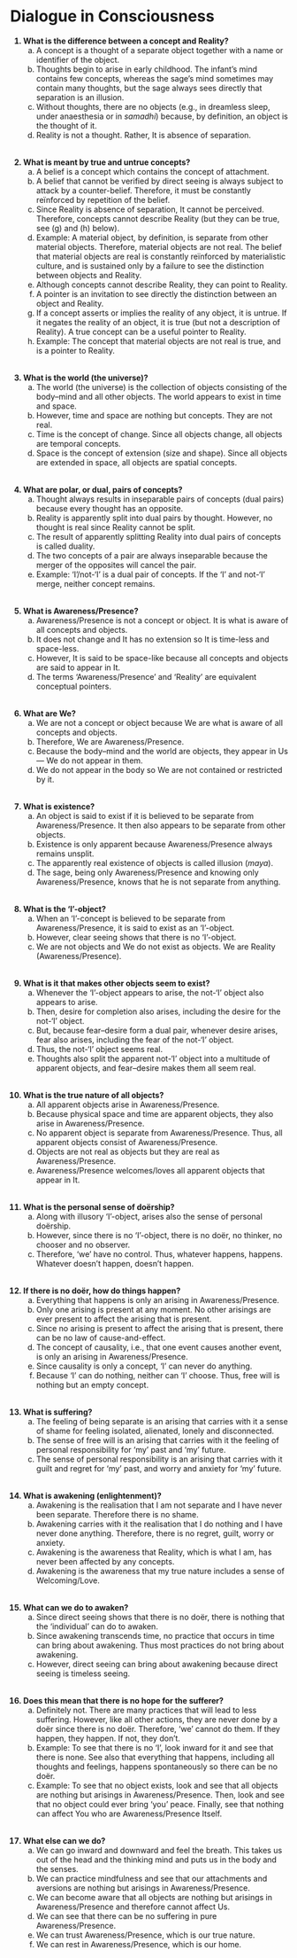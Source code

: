 # Dialogue in Consciousness

<style>
	ol.questions {
		font-weight: bold;
	}

	ol.alpha {
		list-style-type: lower-alpha;
		font-weight: normal;
		margin-bottom: 2rem;
	}
</style>

<ol class=questions>
	<li>What is the difference between a concept and Reality?
		<ol class=alpha>
			<li>A concept is a thought of a separate object together with a name or identifier of the object.</li>
			<li>Thoughts begin to arise in early childhood. The infant’s mind contains few concepts, whereas the sage’s mind sometimes may contain many thoughts, but the sage always sees directly that separation is an illusion.</li>
			<li>Without thoughts, there are no objects (e.g., in dreamless sleep, under anaesthesia or in <em>samadhi</em>) because, by definition, an object is the thought of it.</li>
			<li>Reality is not a thought. Rather, It is absence of separation.</li>
		</ol>
	</li>
	<li>What is meant by true and untrue concepts?
		<ol class=alpha>
			<li>A belief is a concept which contains the concept of attachment.</li>
			<li>A belief that cannot be verified by direct seeing is always subject to attack by a counter-belief. Therefore, it must be constantly reïnforced by repetition of the belief.</li>
			<li>Since Reality is absence of separation, It cannot be perceived. Therefore, concepts cannot describe Reality (but they can be true, see (g) and (h) below).</li>
			<li>Example: A material object, by definition, is separate from other material objects. Therefore, material objects are not real. The belief that material objects are real is constantly reïnforced by materialistic culture, and is sustained only by a failure to see the distinction between objects and Reality.</li>
			<li>Although concepts cannot describe Reality, they can point to Reality.</li>
			<li>A pointer is an invitation to see directly the distinction between an object and Reality.</li>
			<li>If a concept asserts or implies the reality of any object, it is untrue. If it negates the reality of an object, it is true (but not a description of Reality). A true concept can be a useful pointer to Reality.</li>
			<li>Example: The concept that material objects are not real is true, and is a pointer to Reality.</li>
		</ol>
	</li>
	<li>What is the world (the universe)?
		<ol class=alpha>
			<li>The world (the universe) is the collection of objects consisting of the body–mind and all other objects. The world appears to exist in time and space.</li>
			<li>However, time and space are nothing but concepts. They are not real.</li>
			<li>Time is the concept of change. Since all objects change, all objects are temporal concepts.</li>
			<li>Space is the concept of extension (size and shape). Since all objects are extended in space, all objects are spatial concepts.</li>
		</ol>
	</li>
	<li>What are polar, or dual, pairs of concepts?
		<ol class=alpha>
			<li>Thought always results in inseparable pairs of concepts (dual pairs) because every thought has an opposite.</li>
			<li>Reality is apparently split into dual pairs by thought. However, no thought is real since Reality cannot be split.</li>
			<li>The result of apparently splitting Reality into dual pairs of concepts is called duality.</li>
			<li>The two concepts of a pair are always inseparable because the merger of the opposites will cancel the pair.</li>
			<li>Example: ‘I’/not-‘I’ is a dual pair of concepts. If the ‘I’ and not-‘I’ merge, neither concept remains.</li>
		</ol>
	</li>
	<li>What is Awareness/Presence?
		<ol class=alpha>
			<li>Awareness/Presence is not a concept or object. It is what is aware of all concepts and objects.</li>
			<li>It does not change and It has no extension so It is time-less and space-less.</li>
			<li>However, It is said to be space-like because all concepts and objects are said to appear in It.</li>
			<li>The terms ‘Awareness/Presence’ and ‘Reality’ are equivalent conceptual pointers.</li>
		</ol>
	</li>
	<li>What are We?
		<ol class=alpha>
			<li>We are not a concept or object because We are what is aware of all concepts and objects.</li>
			<li>Therefore, We are Awareness/Presence.</li>
			<li>Because the body–mind and the world are objects, they appear in Us — We do not appear in them.</li>
			<li>We do not appear in the body so We are not contained or restricted by it.</li>
		</ol>
	</li>
	<li>What is existence?
		<ol class=alpha>
			<li>An object is said to exist if it is believed to be separate from Awareness/Presence. It then also appears to be separate from other objects.</li>
			<li>Existence is only apparent because Awareness/Presence always remains unsplit.</li>
			<li>The apparently real existence of objects is called illusion (<em>maya</em>).</li>
			<li>The sage, being only Awareness/Presence and knowing only Awareness/Presence, knows that he is not separate from anything.</li>
		</ol>
	</li>
	<li>What is the ‘I’-object?
		<ol class=alpha>
			<li>When an ‘I’-concept is believed to be separate from Awareness/Presence, it is said to exist as an ‘I’-object.</li>
			<li>However, clear seeing shows that there is no ‘I’-object.</li>
			<li>We are not objects and We do not exist as objects. We are Reality (Awareness/Presence).</li>
		</ol>
	</li>
	<li>What is it that makes other objects seem to exist?
		<ol class=alpha>
			<li>Whenever the ‘I’-object appears to arise, the not-‘I’ object also appears to arise.</li>
			<li>Then, desire for completion also arises, including the desire for the not-‘I’ object.</li>
			<li>But, because fear–desire form a dual pair, whenever desire arises, fear also arises, including the fear of the not-‘I’ object.</li>
			<li>Thus, the not-‘I’ object seems real.</li>
			<li>Thoughts also split the apparent not-‘I’ object into a multitude of apparent objects, and fear–desire makes them all seem real.</li>
		</ol>
</li>
	<li>What is the true nature of all objects?
		<ol class=alpha>
			<li>All apparent objects arise in Awareness/Presence.</li>
			<li>Because physical space and time are apparent objects, they also arise in Awareness/Presence.</li>
			<li>No apparent object is separate from Awareness/Presence. Thus, all apparent objects consist of Awareness/Presence.</li>
			<li>Objects are not real as objects but they are real as Awareness/Presence.</li>
			<li>Awareness/Presence welcomes/loves all apparent objects that appear in It.</li>
		</ol>
	</li>
	<li>What is the personal sense of doërship?
		<ol class=alpha>
			<li>Along with illusory ‘I’-object, arises also the sense of personal doërship.</li>
			<li>However, since there is no ‘I’-object, there is no doër, no thinker, no chooser and no observer.</li>
			<li>Therefore, ‘we’ have no control. Thus, whatever happens, happens. Whatever doesn’t happen, doesn’t happen.</li>
		</ol>
	</li>
	<li>If there is no doër, how do things happen?
		<ol class=alpha>
			<li>Everything that happens is only an arising in Awareness/Presence.</li>
			<li>Only one arising is present at any moment. No other arisings are ever present to affect the arising that is present.</li>
			<li>Since no arising is present to affect the arising that is present, there can be no law of cause-and-effect.</li>
			<li>The concept of causality, i.e., that one event causes another event, is only an arising in Awareness/Presence.</li>
			<li>Since causality is only a concept, ‘I’ can never do anything.</li>
			<li>Because ‘I’ can do nothing, neither can ‘I’ choose. Thus, free will is nothing but an empty concept.</li>
		</ol>
	</li>
	<li>What is suffering?
		<ol class=alpha>
			<li>The feeling of being separate is an arising that carries with it a sense of shame for feeling isolated, alienated, lonely and disconnected.</li>
			<li>The sense of free will is an arising that carries with it the feeling of personal responsibility for ‘my’ past and ‘my’ future.</li>
			<li>The sense of personal responsibility is an arising that carries with it guilt and regret for ‘my’ past, and worry and anxiety for ‘my’ future.</li>
		</ol>
	</li>
	<li>What is awakening (enlightenment)?
		<ol class=alpha>
			<li>Awakening is the realisation that I am not separate and I have never been separate. Therefore there is no shame.</li>
			<li>Awakening carries with it the realisation that I do nothing and I have never done anything. Therefore, there is no regret, guilt, worry or anxiety.</li>
			<li>Awakening is the awareness that Reality, which is what I am, has never been affected by any concepts.</li>
			<li>Awakening is the awareness that my true nature includes a sense of Welcoming/Love.</li>
		</ol>
	</li>
	<li>What can we do to awaken?
		<ol class=alpha>
			<li>Since direct seeing shows that there is no doër, there is nothing that the ‘individual’ can do to awaken.</li>
			<li>Since awakening transcends time, no practice that occurs in time can bring about awakening. Thus most practices do not bring about awakening.</li>
			<li>However, direct seeing can bring about awakening because direct seeing is timeless seeing.</li>
		</ol>
	</li>
	<li>Does this mean that there is no hope for the sufferer?
		<ol class=alpha>
			<li>Definitely not. There are many practices that will lead to less suffering. However, like all other actions, they are never done by a doër since there is no doër. Therefore, ‘we’ cannot do them. If they happen, they happen. If not, they don’t.</li>
			<li>Example: To see that there is no ‘I’, look inward for it and see that there is none. See also that everything that happens, including all thoughts and feelings, happens spontaneously so there can be no doër.</li>
			<li>Example: To see that no object exists, look and see that all objects are nothing but arisings in Awareness/Presence. Then, look and see that no object could ever bring ‘you’ peace. Finally, see that nothing can affect You who are Awareness/Presence Itself.</li>
		</ol>
	</li>
	<li>What else can we do?
		<ol class=alpha>
			<li>We can go inward and downward and feel the breath. This takes us out of the head and the thinking mind and puts us in the body and the senses.</li>
			<li>We can practice mindfulness and see that our attachments and aversions are nothing but arisings in Awareness/Presence.</li>
			<li>We can become aware that all objects are nothing but arisings in Awareness/Presence and therefore cannot affect Us.</li>
			<li>We can see that there can be no suffering in pure Awareness/Presence.</li>
			<li>We can trust Awareness/Presence, which is our true nature.</li>
			<li>We can rest in Awareness/Presence, which is our home.</li>
		</ol>
	</li>
</ol>
